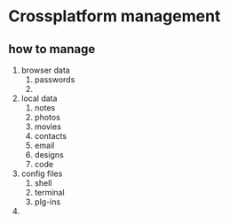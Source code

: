 # Crossplatform management

## how to manage

1. browser data
    1. passwords
    1. 
1. local data
    1. notes
    1. photos
    1. movies
    1. contacts
    1. email
    1. designs
    1. code
1. config files
    1. shell
    1. terminal
    1. plg-ins
1. 